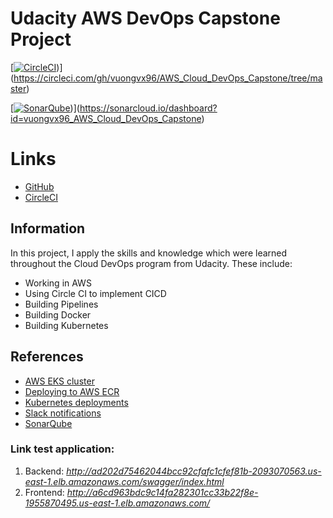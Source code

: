 # Udacity AWS DevOps Capstone Project

[[![CircleCI](https://circleci.com/gh/vuongvx96/AWS_Cloud_DevOps_Capstone.svg?style=svg)](https://circleci.com/gh/vuongvx96/AWS_Cloud_DevOps_Capstone/?branch=master))](https://circleci.com/gh/vuongvx96/AWS_Cloud_DevOps_Capstone/tree/master)

[[![SonarQube](https://sonarcloud.io/api/project_badges/measure?project=vuongvx96_AWS_Cloud_DevOps_Capstone&metric=alert_status)](https://sonarcloud.io/dashboard?id=vuongvx96_AWS_Cloud_DevOps_Capstone))](https://sonarcloud.io/dashboard?id=vuongvx96_AWS_Cloud_DevOps_Capstone)


# Links

- [GitHub](https://github.com/vuongvx96/AWS_Cloud_DevOps_Capstone)
- [CircleCI](https://app.circleci.com/pipelines/github/vuongvx96/AWS_Cloud_DevOps_Capstone?filter=all)

## Information

In this project, I apply the skills and knowledge which were learned throughout the Cloud DevOps program from Udacity. These include:
- Working in AWS
- Using Circle CI to implement CICD
- Building Pipelines
- Building Docker
- Building Kubernetes

## References

- [AWS EKS cluster](https://circleci.com/developer/orbs/orb/circleci/aws-eks)
- [Deploying to AWS ECR](https://circleci.com/developer/orbs/orb/circleci/aws-ecr)
- [Kubernetes deployments](https://circleci.com/developer/orbs/orb/circleci/kubernetes)
- [Slack notifications](https://circleci.com/developer/orbs/orb/circleci/slack)
- [SonarQube](https://docs.sonarqube.org/latest/)

### Link test application:
1. Backend: *http://ad202d75462044bcc92cfafc1cfef81b-2093070563.us-east-1.elb.amazonaws.com/swagger/index.html*
2. Frontend: *http://a6cd963bdc9c14fa282301cc33b22f8e-1955870495.us-east-1.elb.amazonaws.com/*